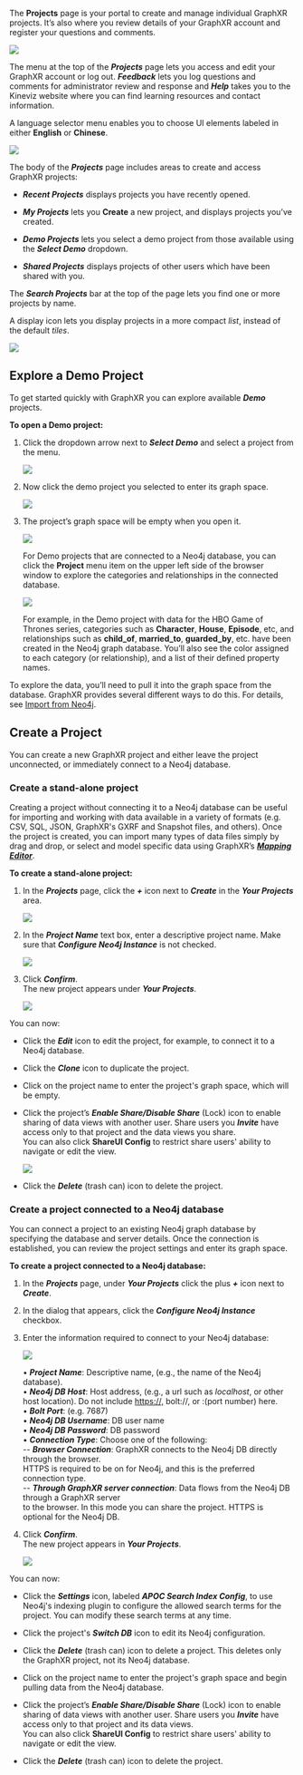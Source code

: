 The **Projects** page is your portal to create and manage individual GraphXR projects. It’s also where you review details of your GraphXR account and register your questions and comments.

![](/01_02_04_ProjectsPage1080.png)

The menu at the top of the _**Projects**_ page lets you access and edit your GraphXR account or log out. _**Feedback**_ lets you log questions and comments for administrator review and response and _**Help**_ takes you to the Kineviz website where you can find learning resources and contact information.

A language selector menu enables you to choose UI elements labeled in either **English** or **Chinese**.

![](/01_03_01_cProjectsChinese1320.png)

The body of the _**Projects**_ page includes areas to create and access GraphXR projects:

*   _**Recent Projects**_ displays projects you have recently opened.
    
*   _**My Projects**_ lets you **Create** a new project, and displays projects you’ve created.
    
*   _**Demo Projects**_ lets you select a demo project from those available using the _**Select Demo**_ dropdown.
    
*   _**Shared Projects**_ displays projects of other users which have been shared with you.
    

The _**Search Projects**_ bar at the top of the page lets you find one or more projects by name.

A display icon lets you display projects in a more compact _list_, instead of the default _tiles_.

![](/01_03_01_bProjectsList1080.png)

## Explore a Demo Project

To get started quickly with GraphXR you can explore available _**Demo**_ projects.

**To open a Demo project:**

1.  Click the dropdown arrow next to _**Select Demo**_ and select a project from the menu.
    
    ![](/01_03_02_DemoMenu420.png)
2.  Now click the demo project you selected to enter its graph space.
    
    ![](/01_03_03_DemoSelected420.png)
3.  The project’s graph space will be empty when you open it.
    
    ![](/01_03_04_GraphSpace1320.png)
    
    For Demo projects that are connected to a Neo4j database, you can click the **Project** menu item on the upper left side of the browser window to explore the categories and relationships in the connected database.
    
    ![](/01_03_05_DemoGOTCategories1320.png)
    
    For example, in the Demo project with data for the HBO Game of Thrones series, categories such as **Character**, **House**, **Episode**, etc, and relationships such as **child\_of**, **married\_to**, **guarded\_by**, etc. have been created in the Neo4j graph database. You’ll also see the color assigned to each category (or relationship), and a list of their defined property names.
    

To explore the data, you’ll need to pull it into the graph space from the database. GraphXR provides several different ways to do this. For details, see [Import from Neo4j](../importing-saving-and-exporting-graph-data/import-from-neo4j).

## Create a Project

You can create a new GraphXR project and either leave the project unconnected, or immediately connect to a Neo4j database.

### Create a stand-alone project

Creating a project without connecting it to a Neo4j database can be useful for importing and working with data available in a variety of formats (e.g. CSV, SQL, JSON, GraphXR's GXRF and Snapshot files, and others). Once the project is created, you can import many types of data files simply by drag and drop, or select and model specific data using GraphXR’s [_**Mapping Editor**_](../importing-saving-and-exporting-graph-data/import-using-a-mapping).

**To create a stand-alone project:**

1.  In the _**Projects**_ page, click the _**+**_ icon next to _**Create**_ in the _**Your Projects**_ area.
    
    ![](/01_03_06_CreateProject1_540.png)
2.  In the _**Project Name**_ text box, enter a descriptive project name. Make sure that _**Configure Neo4j Instance**_ is not checked.
    
    ![](/01_03_07_CreateProject2_540.png)
3.  Click _**Confirm**_.  
    The new project appears under _**Your Projects**_.
    
    ![](/01_03_08_CreateProject3_720.png)

You can now:

*   Click the _**Edit**_ icon to edit the project, for example, to connect it to a Neo4j database.
    
*   Click the _**Clone**_ icon to duplicate the project.
    
*   Click on the project name to enter the project's graph space, which will be empty.
    
*   Click the project’s _**Enable Share/Disable Share**_ (Lock) icon to enable sharing of data views with another user. Share users you _**Invite**_ have access only to that project and the data views you share.  
    You can also click **ShareUI Config** to restrict share users' ability to navigate or edit the view.
    
    ![](/01_03_09_ShareIcons720.png)
*   Click the _**Delete**_ (trash can) icon to delete the project.
    

### Create a project connected to a Neo4j database

You can connect a project to an existing Neo4j graph database by specifying the database and server details. Once the connection is established, you can review the project settings and enter its graph space.

**To create a project connected to a Neo4j database:**

1.  In the _**Projects**_ page, under _**Your Projects**_ click the plus _**+**_ icon next to _**Create**_.
    
2.  In the dialog that appears, click the _**Configure Neo4j Instance**_ checkbox.
    
3.  Enter the information required to connect to your Neo4j database:
    
    ![](/01_03_11_CreateNeo4jDialog420.png)
    
    • _**Project Name**_: Descriptive name, (e.g., the name of the Neo4j database).  
    • _**Neo4j DB Host**_: Host address, (e.g., a url such as _localhost_, or other host location). Do not include [https://,](#) bolt://, or :(port number) here.  
    • _**Bolt Port**_: (e.g. 7687)  
    • _**Neo4j DB Username**_: DB user name  
    • _**Neo4j DB Password**_: DB password  
    • _**Connection Type**_: Choose one of the following:  
    \-- _**Browser Connection**_: GraphXR connects to the Neo4j DB directly through the browser.  
    HTTPS is required to be on for Neo4j, and this is the preferred connection type.  
    \-- _**Through GraphXR server connection**_: Data flows from the Neo4j DB through a GraphXR server  
    to the browser. In this mode you can share the project. HTTPS is optional for the Neo4j DB.
    
4.  Click _**Confirm**_.  
    The new project appears in _**Your Projects**_.
    
    ![](/01_03_12_NewNeo4j420.png)

You can now:

*   Click the _**Settings**_ icon, labeled _**APOC Search Index Config**_, to use Neo4j's indexing plugin to configure the allowed search terms for the project. You can modify these search terms at any time.
    
*   Click the project's _**Switch DB**_ icon to edit its Neo4j configuration.
    
*   Click the _**Delete**_ (trash can) icon to delete a project. This deletes only the GraphXR project, not its Neo4j database.
    
*   Click on the project name to enter the project's graph space and begin pulling data from the Neo4j database.
    
*   Click the project’s _**Enable Share/Disable Share**_ (Lock) icon to enable sharing of data views with another user. Share users you _**Invite**_ have access only to that project and its data views.  
    You can also click **ShareUI Config** to restrict share users' ability to navigate or edit the view.
    
*   Click the _**Delete**_ (trash can) icon to delete the project.